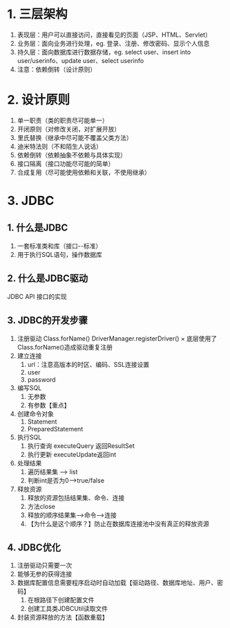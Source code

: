 # 1. 三层架构
1. 表现层：用户可以直接访问，直接看见的页面（JSP、HTML、Servlet） 
2. 业务层：面向业务进行处理，eg. 登录、注册、修改密码、显示个人信息
3. 持久层：面向数据库进行数据存储，eg. select user、insert into user/userinfo、update user、select userinfo
4. 注意：依赖倒转（设计原则）
# 2. 设计原则
1. 单一职责（类的职责尽可能单一）
2. 开闭原则（对修改关闭，对扩展开放）
3. 里氏替换（继承中尽可能不覆盖父类方法）
4. 迪米特法则（不和陌生人说话）
5. 依赖倒转（依赖抽象不依赖与具体实现）
6. 接口隔离（接口功能尽可能的简单）
7. 合成复用（尽可能使用依赖和关联，不使用继承）
# 3. JDBC
## 1. 什么是JDBC
1. 一套标准类和库（接口--标准）
2. 用于执行SQL语句，操作数据库
## 2. 什么是JDBC驱动
JDBC API 接口的实现
## 3. JDBC的开发步骤
1. 注册驱动
	Class.forName()
	DriverManager.registerDriver() × 底层使用了Class.forName()造成驱动重复注册
2. 建立连接
	1. url：注意高版本的时区、编码、SSL连接设置
	2. user
	3. password
3. 编写SQL
	1. 无参数
	2. 有参数【重点】
4. 创建命令对象
	1. Statement
	2. PreparedStatement
5. 执行SQL
	1. 执行查询 executeQuery 返回ResultSet
	2. 执行更新 executeUpdate返回int
6. 处理结果
	1. 遍历结果集 --> list
	2. 判断int是否为0-->true/false
7. 释放资源
	1. 释放的资源包括结果集、命令、连接
	2. 方法close
	3. 释放的顺序结果集-->命令-->连接
	4. 【为什么是这个顺序？】防止在数据库连接池中没有真正的释放资源
## 4. JDBC优化
1. 注册驱动只需要一次
2. 能够无参的获得连接
3. 数据库配置信息需要程序启动时自动加载【驱动路径、数据库地址、用户、密码】
	1. 在根路径下创建配置文件
	2. 创建工具类JDBCUtil读取文件
4. 封装资源释放的方法【函数重载】
